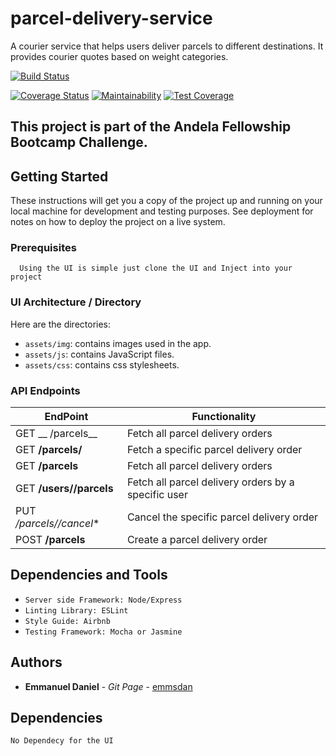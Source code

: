 # parcel-delivery-service
A courier service that helps users deliver parcels to different destinations. It provides courier quotes based on weight categories.

[![Build Status](https://travis-ci.org/emmsdan/parcel-delivery-service.png?branch=heroku-deploy)](https://travis-ci.org/emmsdan/parcel-delivery-service)

[![Coverage Status](https://coveralls.io/repos/github/emmsdan/parcel-delivery-service/badge.svg?branch=development)](https://coveralls.io/github/emmsdan/parcel-delivery-service?branch=development)
[![Maintainability](https://api.codeclimate.com/v1/badges/adea93f107d22afcaaf2/maintainability)](https://codeclimate.com/github/emmsdan/parcel-delivery-service/maintainability)
[![Test Coverage](https://api.codeclimate.com/v1/badges/adea93f107d22afcaaf2/test_coverage)](https://codeclimate.com/github/emmsdan/parcel-delivery-service/test_coverage)
## This project is part of the Andela Fellowship Bootcamp Challenge.

## Getting Started

These instructions will get you a copy of the project up and running on your local machine for development and testing purposes. See deployment for notes on how to deploy the project on a live system.

### Prerequisites

```
  Using the UI is simple just clone the UI and Inject into your project
```

### UI Architecture / Directory

  Here are the directories:

  - `assets/img`: contains images used in the app.
  - `assets/js`: contains JavaScript files.
  - `assets/css`: contains css stylesheets.

### API Endpoints

  | EndPoint | Functionality |
  | ------- | ----------- |
  | GET __ /parcels__ | Fetch all parcel delivery orders |
  | GET **/parcels/<parcelId>** | Fetch a specific parcel delivery order |
  | GET **/parcels** | Fetch all parcel delivery orders |
  | GET **/users/<userId>/parcels** | Fetch all parcel delivery orders by a specific user |
  | PUT */parcels/<parcelId>/cancel** | Cancel the specific parcel delivery order |
  | POST **/parcels**  | Create a parcel delivery order |

## Dependencies and Tools

- `Server side Framework: Node/Express`
- `Linting Library: ESLint`
- `Style Guide: Airbnb`
- `Testing Framework: Mocha or Jasmine`

## Authors

* **Emmanuel Daniel** - *Git Page* - [emmsdan](https://github.com/emmsdan)

## Dependencies

  ```
  No Dependecy for the UI
  ```
